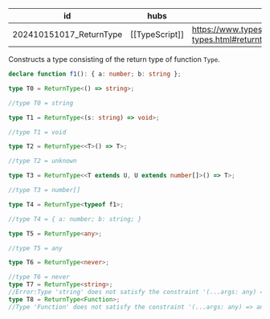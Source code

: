 
| id                      | hubs           | source                                                                         |
| ----------------------- | -------------- | ------------------------------------------------------------------------------ |
| 202410151017_ReturnType | [[TypeScript]] | https://www.typescriptlang.org/docs/handbook/utility-types.html#returntypetype |
Constructs a type consisting of the return type of function `Type`.
```ts
declare function f1(): { a: number; b: string };

type T0 = ReturnType<() => string>;

//type T0 = string

type T1 = ReturnType<(s: string) => void>;

//type T1 = void

type T2 = ReturnType<<T>() => T>;

//type T2 = unknown

type T3 = ReturnType<<T extends U, U extends number[]>() => T>;

//type T3 = number[]

type T4 = ReturnType<typeof f1>;

//type T4 = { a: number; b: string; }

type T5 = ReturnType<any>;

//type T5 = any

type T6 = ReturnType<never>;

//type T6 = never
type T7 = ReturnType<string>;
//Error:Type 'string' does not satisfy the constraint '(...args: any) => any'.Type 'string' does not satisfy the constraint '(...args: any) => any'.
type T8 = ReturnType<Function>;
//Type 'Function' does not satisfy the constraint '(...args: any) => any'. Type 'Function' provides no match for the signature '(...args: any): any'. 
```
